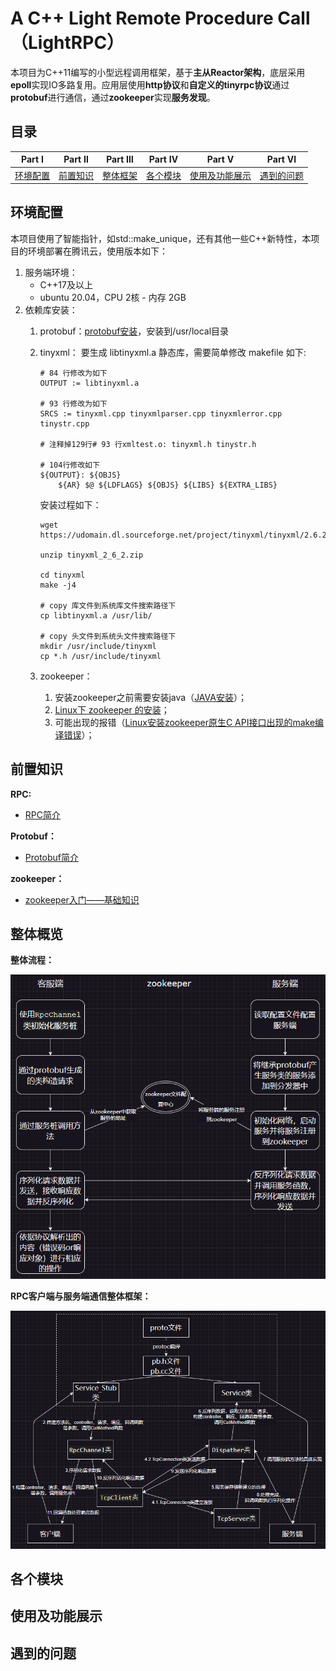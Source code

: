 # A C++ Light Remote Procedure Call（LightRPC）

本项目为C++11编写的小型远程调用框架，基于**主从Reactor架构**，底层采用**epoll**实现IO多路复用。应用层使用**http协议**和**自定义的tinyrpc协议**通过**protobuf**进行通信，通过**zookeeper**实现**服务发现**。

## 目录

|      Part Ⅰ      |      Part Ⅱ      |      Part Ⅲ      |      Part Ⅳ      |            Part Ⅴ            |   Part Ⅵ   |
| :----------------: | :----------------: | :----------------: | :----------------: | :----------------------------: | :---------: |
| [环境配置](#环境配置) | [前置知识](#前置知识) | [整体框架](#整体框架) | [各个模块](#各个模块) | [使用及功能展示](#使用及功能展示) | [遇到的问题]() |

## 环境配置

本项目使用了智能指针，如std::make_unique，还有其他一些C++新特性，本项目的环境部署在腾讯云，使用版本如下：

1. 服务端环境：
   * C++17及以上
   * ubuntu 20.04，CPU 2核 - 内存 2GB
2. 依赖库安装：
   1. protobuf：[protobuf安装](https://zhuanlan.zhihu.com/p/631291781)，安装到/usr/local目录
   2. tinyxml：
      要生成 libtinyxml.a 静态库，需要简单修改 makefile 如下:

      ```
      # 84 行修改为如下
      OUTPUT := libtinyxml.a

      # 93 行修改为如下
      SRCS := tinyxml.cpp tinyxmlparser.cpp tinyxmlerror.cpp tinystr.cpp 

      # 注释掉129行# 93 行xmltest.o: tinyxml.h tinystr.h

      # 104行修改如下
      ${OUTPUT}: ${OBJS}
          ${AR} $@ ${LDFLAGS} ${OBJS} ${LIBS} ${EXTRA_LIBS}
      ```

      安装过程如下：

      ```
      wget https://udomain.dl.sourceforge.net/project/tinyxml/tinyxml/2.6.2/tinyxml_2_6_2.zip

      unzip tinyxml_2_6_2.zip

      cd tinyxml
      make -j4

      # copy 库文件到系统库文件搜索路径下
      cp libtinyxml.a /usr/lib/

      # copy 头文件到系统头文件搜索路径下 
      mkdir /usr/include/tinyxml
      cp *.h /usr/include/tinyxml
      ```
   3. zookeeper：

      1. 安装zookeeper之前需要安装java（[JAVA安装](https://blog.csdn.net/qq_43329216/article/details/118385502)）；
      2. [Linux下 zookeeper 的安装](https://blog.csdn.net/shenmingxueIT/article/details/115755444?ops_request_misc=%257B%2522request%255Fid%2522%253A%2522169865410516800226512242%2522%252C%2522scm%2522%253A%252220140713.130102334.pc%255Fblog.%2522%257D&request_id=169865410516800226512242&biz_id=0&utm_medium=distribute.pc_search_result.none-task-blog-2~blog~first_rank_ecpm_v1~rank_v31_ecpm-4-115755444-null-null.nonecase&utm_term=zookeeper&spm=1018.2226.3001.4450)；
      3. 可能出现的报错（[Linux安装zookeeper原生C API接口出现的make编译错误](https://blog.csdn.net/weixin_43604792/article/details/103879578)）；

## 前置知识

**RPC:**

* [RPC简介](https://zhuanlan.zhihu.com/p/187560185#Rpc%E6%98%AF%E4%BB%80%E4%B9%88)

**Protobuf：**

* [Protobuf简介](https://blog.csdn.net/weixin_42905141/article/details/125272803)

**zookeeper：**

* [zookeeper入门——基础知识](https://blog.csdn.net/shenmingxueIT/article/details/116135815)

## 整体概览

**整体流程：**

![1700660750094](image/README/1700660750094.png)

**RPC客户端与服务端通信整体框架：**

![1700668167972](image/README/1700668167972.png)

## 各个模块

## 使用及功能展示

## 遇到的问题
